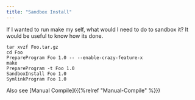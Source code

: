 ```yaml
---
title: "Sandbox Install"
---
```


If I wanted to run make my self, what would I need to do to sandbox it? It would
be useful to know how its done.

```fish
tar xvzf Foo.tar.gz
cd Foo
PrepareProgram Foo 1.0 -- --enable-crazy-feature-x
make
PrepareProgram -t Foo 1.0
SandboxInstall Foo 1.0
SymlinkProgram Foo 1.0
```

Also see [Manual Compile]({{%relref "Manual-Compile" %}})
